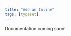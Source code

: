 ```yaml
---
title: "Add an Inline"
tags: [typeset]
---
```

 
<html><body><section data-type="chapter" class="hsecchapter" data-hederis-type="hsecchapter" id="add-an-inline" data-pi-attrs="id: add-an-inline; data-tags: typeset;" role="doc-chapter" data-tags="typeset" data-author-name=" " data-book-title=" " title="Add an Inline"><p class="hblkp" data-hederis-type="hblkp" id="pysh3OQuC">Documentation coming soon!</p></section></body></html>
